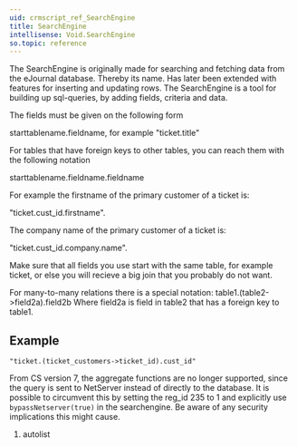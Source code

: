 ```yaml
---
uid: crmscript_ref_SearchEngine
title: SearchEngine
intellisense: Void.SearchEngine
so.topic: reference
---
```


The SearchEngine is originally made for searching and fetching data from the eJournal database. Thereby its name.
Has later been extended with features for inserting and updating rows.
The SearchEngine is a tool for building up sql-queries, by adding fields, criteria and data.

The fields must be given on the following form

starttablename.fieldname, for example "ticket.title"


For tables that have foreign keys to other tables, you can reach them with the following notation

starttablename.fieldname.fieldname


For example the firstname of the primary customer of a ticket is:

"ticket.cust\_id.firstname".


The company name of the primary customer of a ticket is:

"ticket.cust\_id.company.name".

Make sure that all fields you use start with the same table, for example ticket, or else you will recieve a big join that you probably do not want.

For many-to-many relations there is a special notation:
table1.(table2->field2a).field2b Where field2a is field in table2 that has a foreign key to table1.



## Example

    "ticket.(ticket_customers->ticket_id).cust_id"
    

From CS version 7, the aggregate functions are no longer supported, since the query is sent to NetServer instead of directly to the database.
It is possible to circumvent this by setting the reg\_id 235 to 1 and explicitly use `bypassNetserver(true)` in the searchengine. Be aware of any security implications this might cause.




1. autolist


